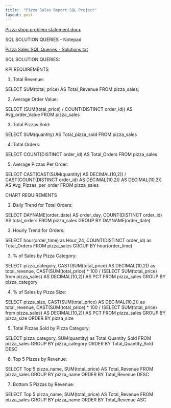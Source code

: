 ```yaml
---
title:  "Pizza Sales Report SQL Project"
layout: post
---
```


[Pizza shop problem statement.docx](https://github.com/Mugisha112/Mugisha112.github.io/files/12658587/Pizza.shop.problem.statement.docx)

SQL SOLUTION QUERIES - Notepad

[Pizza Sales SQL Queries - Solutions.txt](https://github.com/Mugisha112/Mugisha112.github.io/files/12658600/Pizza.Sales.SQL.Queries.-.Solutions.txt)

SQL SOLUTION QUERIES:

KPI REQUIREMENTS

1. Total Revenue:

SELECT SUM(total_price) AS Total_Revenue FROM pizza_sales;

2. Average Order Value:
   
SELECT (SUM(total_price) / COUNT(DISTINCT order_id)) AS Avg_order_Value FROM pizza_sales

3. Total Pizzas Sold:
   
SELECT SUM(quantity) AS Total_pizza_sold FROM pizza_sales

4. Total Orders:
   
SELECT COUNT(DISTINCT order_id) AS Total_Orders FROM pizza_sales

5. Average Pizzas Per Order:
   
SELECT CAST(CAST(SUM(quantity) AS DECIMAL(10,2)) / CAST(COUNT(DISTINCT order_id) AS DECIMAL(10,2)) AS DECIMAL(10,2)) AS Avg_Pizzas_per_order FROM pizza_sales

CHART REQUIREMENTS

1. Daily Trend for Total Orders:
   
SELECT DAYNAME(order_date) AS order_day, COUNT(DISTINCT order_id) AS total_orders FROM pizza_sales GROUP BY DAYNAME(order_date)

3. Hourly Trend for Orders:
   
SELECT hour(order_time) as Hour_24, COUNT(DISTINCT order_id) as Total_Orders FROM pizza_sales GROUP BY hour(order_time)

3. % of Sales by Pizza Category:
   
SELECT pizza_category, CAST(SUM(total_price) AS DECIMAL(10,2)) as total_revenue, CAST(SUM(total_price) * 100 / (SELECT SUM(total_price) from pizza_sales) AS DECIMAL(10,2)) AS PCT FROM pizza_sales GROUP BY pizza_category

4. % of Sales by Pizza Size:

SELECT pizza_size, CAST(SUM(total_price) AS DECIMAL(10,2)) as total_revenue, CAST(SUM(total_price) * 100 / (SELECT SUM(total_price) from pizza_sales) AS DECIMAL(10,2)) AS PCT FROM pizza_sales GROUP BY pizza_size ORDER BY pizza_size

5. Total Pizzas Sold by Pizza Category:

SELECT pizza_category, SUM(quantity) as Total_Quantity_Sold FROM pizza_sales  GROUP BY pizza_category ORDER BY Total_Quantity_Sold DESC

6. Top 5 Pizzas by Revenue:

SELECT Top 5 pizza_name, SUM(total_price) AS Total_Revenue FROM pizza_sales GROUP BY pizza_name ORDER BY Total_Revenue DESC

7. Bottom 5 Pizzas by Revenue:

SELECT Top 5 pizza_name, SUM(total_price) AS Total_Revenue FROM pizza_sales GROUP BY pizza_name ORDER BY Total_Revenue ASC
